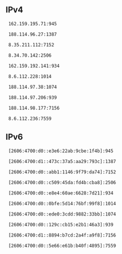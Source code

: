 ## IPv4
```
 162.159.195.71:945
```
```
 188.114.96.27:1387
```
```
 8.35.211.112:7152
```
```
 8.34.70.142:2506
```
```
 162.159.192.141:934
```
```
 8.6.112.228:1014
```
```
 188.114.97.38:1074
```
```
 188.114.97.206:939
```
```
 188.114.98.177:7156
```
```
 8.6.112.236:7559
```

## IPv6
```
 [2606:4700:d0::e3e6:22ab:9cbe:1f4b]:945
```
```
 [2606:4700:d1::473c:37a5:aa29:793c]:1387
```
```
 [2606:4700:d0::abb1:1146:9f79:da74]:7152
```
```
 [2606:4700:d0::c509:45da:fd4b:cba8]:2506
```
```
 [2606:4700:d0::e8e4:60ae:6628:7d21]:934
```
```
 [2606:4700:d0::0bfe:5d14:76bf:99f8]:1014
```
```
 [2606:4700:d0::ede0:3cdd:9882:33bb]:1074
```
```
 [2606:4700:d0::129c:cb15:e2b1:46a3]:939
```
```
 [2606:4700:d1::8894:b7cd:2a4f:a9f8]:7156
```
```
 [2606:4700:d0::5e66:e61b:b40f:4895]:7559
```
